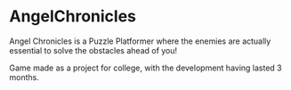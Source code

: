 # AngelChronicles

Angel Chronicles is a Puzzle Platformer where the enemies are actually essential to solve the obstacles ahead of you!

Game made as a project for college, with the development having lasted 3 months.
